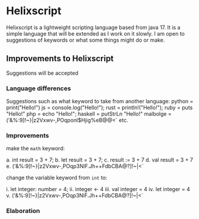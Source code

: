 # Helixscript
Helixscript is a lightweight scripting language based from java 17. It is a simple language that will be extended as I work on it slowly. I am open to suggestions of keywords or what some things might do or make. 

## Improvements to Helixscript
Suggestions will be accepted

### Language differences 
Suggestions such as what keyword to take from another language:
python = print("Hello!")
js = console.log("Hello!");
rust = println!("Hello!"); 
ruby = puts "Hello!"
php = echo "Hello!";
haskell = putStrLn "Hello!"
malbolge = ('&%:9]!~}|z2Vxwv-,POqponl$Hjig%eB@@<`
etc.

### Improvements 
make the `math` keyword:

a. int result = 3 + 7;
b. let result = 3 + 7;
c. result := 3 + 7
d. val result = 3 + 7
e. ('&%:9]!~}|z2Vxwv-,POqp3NlF.Jh++FdbCBA@?]!~|<`

change the variable keyword from `int` to:

i. let integer: number = 4;
ii. integer <- 4
iii. val integer = 4
iv. let integer = 4
v. ('&%:9]!~}|z2Vxwv-,POqp3NlF.Jh++FdbCBA@?]!~|<`

### Elaboration 
